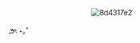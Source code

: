 
⠀ ͏͏͏ ͏͏͏ ͏͏͏ ͏͏͏ ͏͏͏⠀⠀ ͏͏͏ ͏͏͏ ͏͏͏ ͏͏͏ ͏͏͏⠀⠀ ͏͏͏ ͏͏͏ ͏͏͏ ͏͏͏ ͏͏͏⠀⠀⠀ ͏͏͏ ͏͏͏ ͏͏͏ ͏͏͏ ͏͏͏⠀⠀ ͏͏͏ ͏͏͏ ͏͏͏ ͏͏͏ ͏͏͏⠀⠀ ͏͏͏ ͏͏͏ ͏͏͏ ͏͏͏⠀ ͏͏͏ ͏͏͏ ͏͏͏ ͏͏͏ ͏͏͏⠀![8d4317e2](https://github.com/user-attachments/assets/eb5f4ccc-1d0d-4373-ac16-239162892e78)
 ͏͏͏⠀⠀⠀ ͏͏͏ ͏͏͏ ͏͏͏ ͏͏͏ ͏͏͏⠀⠀ ͏͏͏ ͏͏͏ ͏͏͏ ͏͏͏
 ͏͏͏⠀⠀⠀ ͏͏͏ ͏͏͏ ͏͏͏ ͏͏͏ ͏͏͏⠀⠀ ͏͏͏ ͏͏͏ ͏͏͏ ͏͏͏ ͏͏͏⠀⠀⠀ ͏͏͏ ͏͏͏ ͏͏͏ ͏͏͏ ͏͏͏⠀⠀ ͏͏͏ ͏͏͏ ͏͏͏ ͏͏͏ ͏͏͏⠀⠀ ͏͏͏⠀⠀⠀ ͏͏͏ ͏͏͏ ͏͏͏ ͏͏͏⠀⠀⠀ ͏͏͏ ͏͏͏ ͏͏͏ ͏͏͏ ͏͏͏ ͏͏͏⠀⠀⠀ ͏͏͏ ͏͏͏ ͏͏͏ ͏͏͏ ͏͏͏⠀⠀ ͏͏͏ ͏͏͏ ͏͏͏ ͏͏͏ ͏͏͏⠀⠀⠀ ͏͏͏ ͏͏͏ ͏͏͏ ͏͏͏ ͏͏͏⠀⠀ ͏͏͏ ͏͏͏ ͏͏͏⠀ ͏͏͏ ͏͏͏ ͏͏͏ ͏͏͏ ͏͏͏⠀⠀⠀ ͏͏͏ ͏͏͏ ͏͏͏ ͏͏͏ ͏͏͏⠀⠀ ͏͏͏ ͏͏͏ ͏͏͏ ͏͏͏ ͏͏͏ ͏͏͏⠀⠀ ͏͏͏ ͏͏͏ ͏͏͏ ͏͏͏⠀ ͏͏͏ ͏͏͏ ͏͏͏ ͏͏͏ ͏͏͏౨ৎ ⋆｡˚
